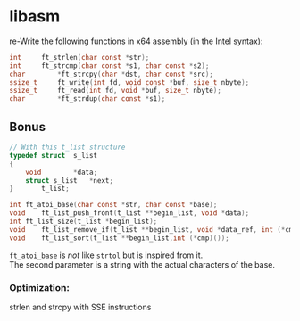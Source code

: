 # libasm

re-Write the following functions in x64 assembly (in the Intel syntax):

```C
int		ft_strlen(char const *str);
int		ft_strcmp(char const *s1, char const *s2);
char		*ft_strcpy(char *dst, char const *src);
ssize_t		ft_write(int fd, void const *buf, size_t nbyte);
ssize_t		ft_read(int fd, void *buf, size_t nbyte);
char		*ft_strdup(char const *s1);
```

## Bonus

```C
// With this t_list structure
typedef struct	s_list
{
	void		*data;
	struct s_list	*next;
}		t_list;

int	ft_atoi_base(char const *str, char const *base);
void	ft_list_push_front(t_list **begin_list, void *data);
int	ft_list_size(t_list *begin_list);
void	ft_list_remove_if(t_list **begin_list, void *data_ref, int (*cmp)(), void (*free_fct)(void*));
void	ft_list_sort(t_list **begin_list,int (*cmp)());
```

``ft_atoi_base`` is *not* like ``strtol`` but is inspired from it.  
The second parameter is a string with the actual characters of the base.

### Optimization:
strlen and strcpy with SSE instructions
